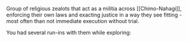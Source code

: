 Group of religious zealots that act as a militia across [[Chimo-Nahagi]], enforcing their own laws and exacting justice in a way they see fitting - most often than not immediate execution without trial.

You had several run-ins with them while exploring: